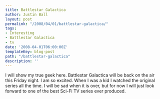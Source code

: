 ```yaml
---
title: Battlestar Galactica
author: Justin Ball
layout: post
permalink: "/2008/04/01/battlestar-galactica/"
tags:
- Interesting
- Battlestar Galactica
- tv
date: '2008-04-01T06:00:00Z'
templateKey: blog-post
path: "/battlestar-galactica"
description: ''
---
```


I will show my true geek here. Battlestar Galactica will be back on the air this Friday night. I am so excited. When I was a kid I watched the original series all the time. I will be sad when it is over, but for now I will just look forward to one of the best Sci-Fi TV series ever produced.

